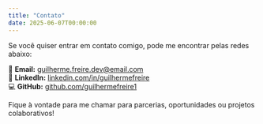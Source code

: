 ```yaml
---
title: "Contato"
date: 2025-06-07T00:00:00
---
```


Se você quiser entrar em contato comigo, pode me encontrar pelas redes abaixo:

📧 **Email:** guilherme.freire.dev@email.com  
💼 **LinkedIn:** [linkedin.com/in/guilhermefreire](https://www.linkedin.com/in/guilherme-freire-9175411ba/)  
💻 **GitHub:** [github.com/guilhermefreire1](https://github.com/guilhermefreire1)

Fique à vontade para me chamar para parcerias, oportunidades ou projetos colaborativos!
